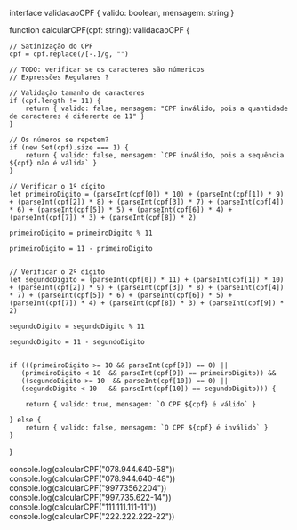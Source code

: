 interface validacaoCPF {
    valido: boolean,
    mensagem: string
}

function calcularCPF(cpf: string): validacaoCPF {

    // Satinização do CPF
    cpf = cpf.replace(/[-.]/g, "")
    
    // TODO: verificar se os caracteres são númericos
    // Expressões Regulares ?

    // Validação tamanho de caracteres
    if (cpf.length != 11) {
        return { valido: false, mensagem: "CPF inválido, pois a quantidade de caracteres é diferente de 11" }
    }

    // Os números se repetem?
    if (new Set(cpf).size === 1) {
        return { valido: false, mensagem: `CPF inválido, pois a sequência ${cpf} não é válida` }
    }

    // Verificar o 1º dígito
    let primeiroDigito = (parseInt(cpf[0]) * 10) + (parseInt(cpf[1]) * 9) + (parseInt(cpf[2]) * 8) + (parseInt(cpf[3]) * 7) + (parseInt(cpf[4]) * 6) + (parseInt(cpf[5]) * 5) + (parseInt(cpf[6]) * 4) +  (parseInt(cpf[7]) * 3) + (parseInt(cpf[8]) * 2) 

    primeiroDigito = primeiroDigito % 11

    primeiroDigito = 11 - primeiroDigito


    // Verificar o 2º dígito
    let segundoDigito = (parseInt(cpf[0]) * 11) + (parseInt(cpf[1]) * 10) + (parseInt(cpf[2]) * 9) + (parseInt(cpf[3]) * 8) + (parseInt(cpf[4]) * 7) + (parseInt(cpf[5]) * 6) + (parseInt(cpf[6]) * 5) +  (parseInt(cpf[7]) * 4) + (parseInt(cpf[8]) * 3) + (parseInt(cpf[9]) * 2)

    segundoDigito = segundoDigito % 11

    segundoDigito = 11 - segundoDigito


    if (((primeiroDigito >= 10 && parseInt(cpf[9]) == 0) ||
       (primeiroDigito < 10  && parseInt(cpf[9]) == primeiroDigito)) &&
       ((segundoDigito >= 10  && parseInt(cpf[10]) == 0) ||
       (segundoDigito < 10   && parseInt(cpf[10]) == segundoDigito))) {
        
        return { valido: true, mensagem: `O CPF ${cpf} é válido` }
    
    } else {
        return { valido: false, mensagem: `O CPF ${cpf} é inválido` }
    }
}

console.log(calcularCPF("078.944.640-58"))
console.log(calcularCPF("078.944.640-48"))
console.log(calcularCPF("99773562204"))
console.log(calcularCPF("997.735.622-14"))
console.log(calcularCPF("111.111.111-11"))
console.log(calcularCPF("222.222.222-22"))
